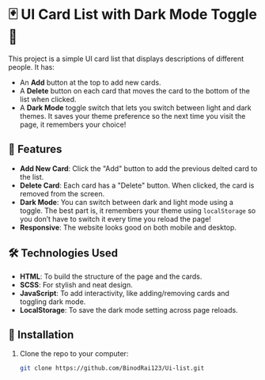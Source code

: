 # 🃏 UI Card List with Dark Mode Toggle 🌙

This project is a simple UI card list that displays descriptions of different people. It has:
- An **Add** button at the top to add new cards.
- A **Delete** button on each card that moves the card to the bottom of the list when clicked.
- A **Dark Mode** toggle switch that lets you switch between light and dark themes. It saves your theme preference so the next time you visit the page, it remembers your choice!

## 🚀 Features

- **Add New Card**: Click the "Add" button to add the previous delted card to the list.
- **Delete Card**: Each card has a "Delete" button. When clicked, the card is removed from the screen.
- **Dark Mode**: You can switch between dark and light mode using a toggle. The best part is, it remembers your theme using `localStorage` so you don’t have to switch it every time you reload the page!
- **Responsive**: The website looks good on both mobile and desktop.

## 🛠️ Technologies Used

- **HTML**: To build the structure of the page and the cards.
- **SCSS**: For stylish and neat design.
- **JavaScript**: To add interactivity, like adding/removing cards and toggling dark mode.
- **LocalStorage**: To save the dark mode setting across page reloads.

## 📝 Installation

1. Clone the repo to your computer:
   ```bash
   git clone https://github.com/BinodRai123/Ui-list.git
